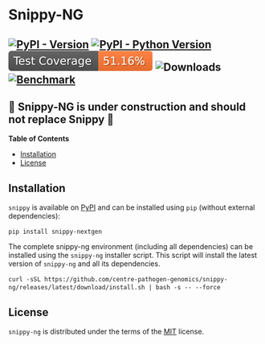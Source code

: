 # Snippy-NG



[![PyPI - Version](https://img.shields.io/pypi/v/snippy-nextgen.svg)](https://pypi.org/project/snippy-nextgen)
[![PyPI - Python Version](https://img.shields.io/pypi/pyversions/snippy-nextgen.svg)](https://pypi.org/project/snippy-nextgen)
[![Test Coverage](https://raw.githubusercontent.com/centre-pathogen-genomics/snippy-ng/refs/heads/_xml_coverage_reports/data/tests/badge.svg)](https://app.codecov.io/github/centre-pathogen-genomics/snippy-ng)
![Downloads](https://img.shields.io/github/downloads/centre-pathogen-genomics/snippy-ng/total)
[![Benchmark](https://byob.yarr.is/centre-pathogen-genomics/snippy-ng/benchmark)](https://cpg.org.au/snippy-blog/posts/2024-10-10-snappy-snippy)
-----

🚨 Snippy-NG is under construction and should not replace Snippy 🚨
----

**Table of Contents**

- [Installation](#installation)
- [License](#license)

## Installation

`snippy` is available on [PyPI](https://pypi.org/project/snippy-nextgen/) and can be installed using `pip` (without external dependencies):
```console
pip install snippy-nextgen
```

The complete snippy-ng environment (including all dependencies) can be installed using the `snippy-ng` installer script. This script will install the latest version of `snippy-ng` and all its dependencies.

```console
curl -sSL https://github.com/centre-pathogen-genomics/snippy-ng/releases/latest/download/install.sh | bash -s -- --force
```

## License

`snippy-ng` is distributed under the terms of the [MIT](https://spdx.org/licenses/MIT.html) license.

